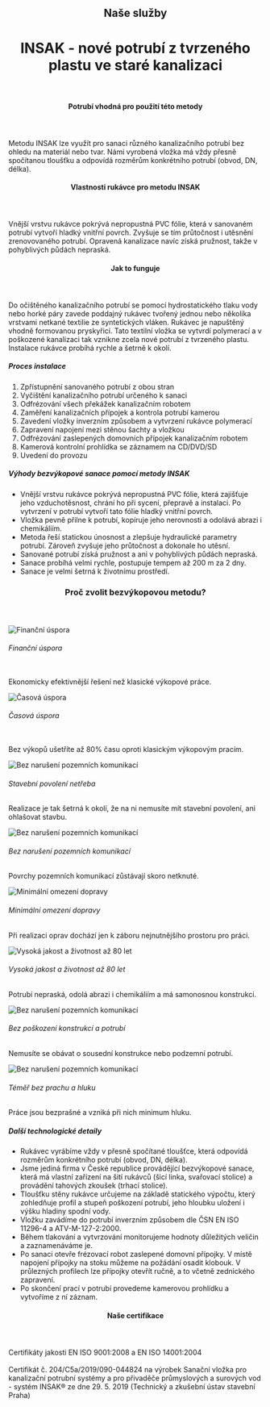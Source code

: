 <header class="page-header page-header--centered">
    <h2 class="page-header__subtitle">Naše služby</h2>
    <h1 class="page-header__title">INSAK - nové potrubí z tvrzeného<br>plastu ve staré kanalizaci</h1>
</header>

<section class="section section--wide section--centered">
    <InfoBox
      title="Bezvýkopová sanace kanalizace 
metodou INSAK"
      text="Technologie INSAK patří mezi bezvýkopové rukávcové inverzní metody a je vhodná pro sanaci různého kanalizačního potrubí, a to bez ohledu na materiál nebo tvar potrubí."
      imageUrl="/img/frontpage/2.png"
      :imageLeft="true"
      :imageBig="true"
      :isBlue="true"
    />
</section>

<header class="page-header page-header--centered page-header--bottom-margin-small">
    <h4 class="page-header__paragraph-title">Potrubí vhodná pro použití této metody</h4>
</header>
<section class="page-paragraph page-paragraph--with-title">
    <main class="page-paragraph__content">
        <p class="page-paragraph__text">Metodu INSAK lze využít pro sanaci různého kanalizačního potrubí bez ohledu na materiál nebo tvar. Námi vyrobená vložka má vždy přesně spočítanou tloušťku a odpovídá rozměrům konkrétního potrubí (obvod, DN, délka).</p>
    </main>
</section>

<header class="page-header page-header--centered page-header--bottom-margin-small">
    <h4 class="page-header__paragraph-title">Vlastnosti rukávce pro metodu INSAK</h4>
</header>
<section class="page-paragraph page-paragraph--with-title">
    <main class="page-paragraph__content">
        <p class="page-paragraph__text">Vnější vrstvu rukávce pokrývá nepropustná PVC fólie, která v sanovaném potrubí vytvoří hladký vnitřní povrch. Zvyšuje se tím průtočnost i utěsnění zrenovovaného potrubí. Opravená kanalizace navíc získá pružnost, takže v pohyblivých půdách nepraská.</p>
    </main>
</section>

<header class="page-header page-header--centered page-header--bottom-margin-small">
    <h4 class="page-header__paragraph-title">Jak to funguje</h4>
</header>
<section class="page-paragraph page-paragraph--with-title">
    <main class="page-paragraph__content">
        <p class="page-paragraph__text">Do očištěného kanalizačního potrubí se pomocí hydrostatického tlaku vody nebo horké páry zavede poddajný rukávec tvořený jednou nebo několika vrstvami netkané textilie ze syntetických vláken. Rukávec je napuštěný vhodně formovanou pryskyřicí. Tato textilní vložka se vytvrdí polymerací a v poškozené kanalizaci tak vznikne zcela nové potrubí z tvrzeného plastu. Instalace rukávce probíhá rychle a šetrně k okolí.</p>
    </main>
</section>

<section class="list list--numbers">
    <main class="list__content">
        <h5 class="list__header">Proces instalace</h5>
        <ol class="list__list">
            <li class="list__item">Zpřístupnění sanovaného potrubí z obou stran</li>
            <li class="list__item">Vyčištění kanalizačního potrubí určeného k sanaci</li>
            <li class="list__item">Odfrézování všech překážek kanalizačním robotem</li>
            <li class="list__item">Zaměření kanalizačních přípojek a kontrola potrubí kamerou</li>
            <li class="list__item">Zavedení vložky inverzním způsobem a vytvrzení rukávce polymerací</li>
            <li class="list__item">Zapravení napojení mezi stěnou šachty a vložkou</li>
            <li class="list__item">Odfrézování zaslepených domovních přípojek kanalizačním robotem</li>
            <li class="list__item">Kamerová kontrolní prohlídka se záznamem na CD/DVD/SD</li>
            <li class="list__item">Uvedení do provozu</li>
        </ol>
    </main>
</section>

<section class="list list--bullets">
    <main class="list__content">
        <h5 class="list__header">Výhody bezvýkopové sanace pomocí metody INSAK</h5>
        <ul class="list__list">
            <li class="list__item">Vnější vrstvu rukávce pokrývá nepropustná PVC fólie, která zajišťuje jeho vzduchotěsnost, chrání ho při sycení, přepravě a instalaci. Po vytvrzení v potrubí vytvoří tato fólie hladký vnitřní povrch.</li>
            <li class="list__item">Vložka pevně přilne k potrubí, kopíruje jeho nerovnosti a odolává abrazi i chemikáliím.</li>
            <li class="list__item">Metoda řeší statickou únosnost a zlepšuje hydraulické parametry potrubí. Zároveň zvyšuje jeho průtočnost a dokonale ho utěsní.</li>
            <li class="list__item">Sanované potrubí získá pružnost a ani v pohyblivých půdách nepraská.</li>
            <li class="list__item">Sanace probíhá velmi rychle, postupuje tempem až 200 m za 2 dny.</li>
            <li class="list__item">Sanace je velmi šetrná k životnímu prostředí.</li>
        </ul>
    </main>
</section>

<section class="section section--wide section--gray section--centered proc-zvolit-bezvykopovou-metodu">
    <header class="section__header header--small">
        <h3 class="section__title title--small">Proč zvolit bezvýkopovou metodu?</h3>
    </header>
    <main class="section__content why-boxes why-boxes--eight">
        <div class="why-box why-box--fixed-height">
            <div class="why-box__img-box">
                <img src="/img/frontpage/why-money.svg" alt="Finanční úspora"/>
            </div>
            <h6 class="why-box__title">Finanční úspora<br/>&nbsp;</h6>
            <p class="why-box__text">Ekonomicky efektivnější řešení než klasické výkopové práce.</p>
        </div>
        <div class="why-box why-box--fixed-height">
            <div class="why-box__img-box">
                <img src="/img/frontpage/why-clock.svg" alt="Časová úspora"/>
            </div>
            <h6 class="why-box__title">Časová úspora<br/>&nbsp;</h6>
            <p class="why-box__text">Bez výkopů ušetříte až 80% času oproti klasickým výkopovým pracím.</p>
        </div>
        <div class="why-box why-box--fixed-height">
            <div class="why-box__img-box">
                <img class="why-box__img" src="/img/frontpage/why-agreement.svg" alt="Bez narušení pozemních komunikací"/>
            </div>
            <h6 class="why-box__title">Stavební povolení netřeba</h6>
            <p class="why-box__text">Realizace je tak šetrná k okolí, že na ni nemusíte mít stavební povolení, ani ohlašovat stavbu.</p>
        </div>
        <div class="why-box why-box--fixed-height">
            <div class="why-box__img-box">
                <img class="why-box__img" src="/img/frontpage/why-road.svg" alt="Bez narušení pozemních komunikací"/>
            </div>
            <h6 class="why-box__title">Bez narušení pozemních komunikací</h6>
            <p class="why-box__text">Povrchy pozemních komunikací zůstávají skoro netknuté.</p>
        </div>
        <div class="why-box why-box--fixed-height">
            <div class="why-box__img-box">
                <img src="/img/frontpage/why-limitation.svg" alt="Minimální omezení dopravy"/>
            </div>
            <h6 class="why-box__title">Minimální omezení dopravy</h6>
            <p class="why-box__text">Při realizaci oprav dochází jen k záboru nejnutnějšího prostoru pro práci.</p>
        </div>
        <div class="why-box why-box--fixed-height">
            <div class="why-box__img-box">
                <img src="/img/frontpage/why-calendar.svg" alt="Vysoká jakost a životnost až 80 let"/>
            </div>
            <h6 class="why-box__title">Vysoká jakost a životnost až 80 let</h6>
            <p class="why-box__text">Potrubí nepraská, odolá abrazi i chemikáliím a má samonosnou konstrukci.</p>
        </div>
        <div class="why-box why-box--fixed-height">
            <div class="why-box__img-box">
                <img class="why-box__img" src="/img/frontpage/why-pipe.svg" alt="Bez narušení pozemních komunikací"/>
            </div>
            <h6 class="why-box__title">Bez poškození konstrukcí a potrubí</h6>
            <p class="why-box__text">Nemusíte se obávat o sousední konstrukce nebo podzemní potrubí.</p>
        </div>
        <div class="why-box why-box--fixed-height">
            <div class="why-box__img-box">
                <img class="why-box__img" src="/img/frontpage/why-dust.svg" alt="Bez narušení pozemních komunikací"/>
            </div>
            <h6 class="why-box__title">Téměř bez prachu a hluku</h6>
            <p class="why-box__text">Práce jsou bezprašné a vzniká při nich minimum hluku.</p>
        </div>
    </main>
</section>

<section class="list list--bullets">
    <main class="list__content">
        <h5 class="list__header">Další technologické detaily</h5>
        <ul class="list__list">
            <li class="list__item">Rukávec vyrábíme vždy v přesně spočítané tloušťce, která odpovídá rozměrům konkrétního potrubí (obvod, DN, délka).</li>
            <li class="list__item">Jsme jediná firma v České republice provádějící bezvýkopové sanace, která má vlastní zařízení na šití rukávců (šicí linka, svařovací stolice) a provádění tahových zkoušek (trhací stolice).</li>
            <li class="list__item">Tloušťku stěny rukávce určujeme na základě statického výpočtu, který zohledňuje profil a stupeň poškození potrubí, jeho hloubku uložení i výšku hladiny spodní vody.</li>
            <li class="list__item">Vložku zavádíme do potrubí inverzním způsobem dle ČSN EN ISO 11296-4 a ATV-M-127-2:2000.</li>
            <li class="list__item">Během tlakování a vytvrzování monitorujeme hodnoty důležitých veličin a zaznamenáváme je.</li>
            <li class="list__item">Po sanaci otevře frézovací robot zaslepené domovní přípojky. V místě napojení přípojky na stoku můžeme na požádání osadit klobouk. V průlezných profilech lze přípojky otevřít ručně, a to včetně zednického zapravení.</li>
            <li class="list__item">Po skončení prací v potrubí provedeme kamerovou prohlídku a vytvoříme z ní záznam.</li>
        </ul>
    </main>
</section>

<header class="page-header page-header--centered page-header--bottom-margin-small">
    <h4 class="page-header__paragraph-title">Naše certifikace</h4>
</header>
<section class="page-paragraph page-paragraph--with-title">
    <main class="page-paragraph__content">
        <p class="page-paragraph__text">Certifikáty jakosti EN ISO 9001:2008 a EN ISO 14001:2004 <br/><br/>
Certifikát č. 204/C5a/2019/090-044824 na výrobek Sanační vložka pro kanalizační potrubní systémy a pro přivaděče průmyslových a surových vod - systém INSAK® ze dne 29. 5. 2019 (Technický a zkušební ústav stavební Praha)</p>
    </main>
</section>

<Contact/>